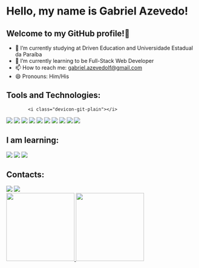 # Hello, my name is Gabriel Azevedo!
## Welcome to my GitHub profile!👋 


- 🔭 I’m currently studying at Driven Education and Universidade Estadual da Paraíba
- 🌱 I’m currently learning to be Full-Stack Web Developer
- 📫 How to reach me: gabriel.azevedolf@gmail.com
- 😄 Pronouns: Him/His

## Tools and Technologies:



            <i class="devicon-git-plain"></i>
                   


<img src="https://cdn.jsdelivr.net/gh/devicons/devicon/icons/github/github-original.svg" />          


<img src="https://cdn.jsdelivr.net/gh/devicons/devicon/icons/html5/html5-original.svg" />          

          
<img src="https://cdn.jsdelivr.net/gh/devicons/devicon/icons/css3/css3-original.svg" />


<img src="https://cdn.jsdelivr.net/gh/devicons/devicon/icons/javascript/javascript-original.svg" />


<img src="https://cdn.jsdelivr.net/gh/devicons/devicon/icons/linux/linux-original.svg" />
          

<img src="https://cdn.jsdelivr.net/gh/devicons/devicon/icons/react/react-original.svg" />
          

<img src="https://cdn.jsdelivr.net/gh/devicons/devicon/icons/nodejs/nodejs-original.svg" />


<img src="https://cdn.jsdelivr.net/gh/devicons/devicon/icons/mongodb/mongodb-plain-wordmark.svg" />


<img src="https://cdn.jsdelivr.net/gh/devicons/devicon/icons/postgresql/postgresql-plain.svg" />


<img src="https://cdn.jsdelivr.net/gh/devicons/devicon/icons/typescript/typescript-original.svg" />


## I am learning:


<img src="https://cdn.jsdelivr.net/gh/devicons/devicon/icons/redis/redis-plain-wordmark.svg" />


<img src="https://cdn.jsdelivr.net/gh/devicons/devicon/icons/amazonwebservices/amazonwebservices-plain-wordmark.svg" />


<img src="https://cdn.jsdelivr.net/gh/devicons/devicon/icons/docker/docker-plain-wordmark.svg" />


## Contacts:

<div>
<a href = "mailto:gabriel.azevedolf@gmail.com"><img src="https://img.shields.io/badge/Gmail-D14836?style=for-the-badge&logo=gmail&logoColor=white" target="_blank"></a>
<a href="www.linkedin.com/in/gabriel-azevedolf" target="_blank"><img src="https://img.shields.io/badge/-LinkedIn-%230077B5?style=for-the-badge&logo=linkedin&logoColor=white" target="_blank"></a>   
</div>


<div>
<a href="https://github.com/gabrielazevedof">
<img height="180em" src="https://github-readme-stats.vercel.app/api/top-langs/?username=gabrielazevedof&layout=compact&langs_count=7&theme=dracula"/>
<img height="180em" src="https://github-readme-stats.vercel.app/api?username=gabrielazevedof&show_icons=true&theme=dracula&include_all_commits=true&count_private=true"/>
</div>

